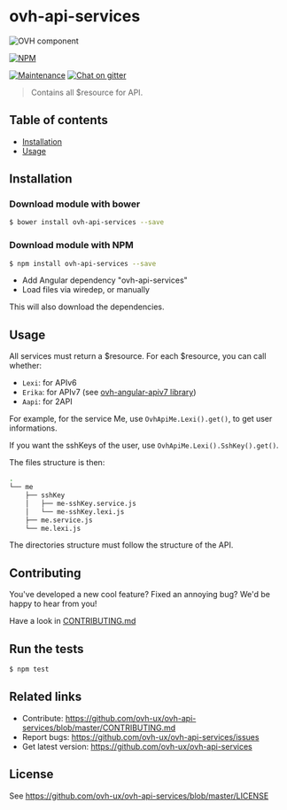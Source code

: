 # ovh-api-services

![OVH component](https://user-images.githubusercontent.com/3379410/27423240-3f944bc4-5731-11e7-87bb-3ff603aff8a7.png)

[![NPM](https://nodei.co/npm/ovh-api-services.png?downloads=true&downloadRank=true&stars=true)](https://nodei.co/npm/ovh-api-services/)

[![Maintenance](https://img.shields.io/maintenance/yes/2017.svg)]() [![Chat on gitter](https://img.shields.io/gitter/room/ovh/ux.svg)](https://gitter.im/ovh/ux)

> Contains all $resource for API.

## Table of contents

- [Installation](#installation)
- [Usage](#usage)


## Installation

### Download module with bower

```sh
$ bower install ovh-api-services --save
```

### Download module with NPM

```sh
$ npm install ovh-api-services --save
```

- Add Angular dependency "ovh-api-services"
- Load files via wiredep, or manually

This will also download the dependencies.

## Usage

All services must return a $resource.
For each $resource, you can call whether:
- `Lexi`: for APIv6
- `Erika`: for APIv7 (see [ovh-angular-apiv7 library](https://github.com/ovh-ux/ovh-angular-apiv7))
- `Aapi`: for 2API

For example, for the service Me, use `OvhApiMe.Lexi().get()`, to get user informations.

If you want the sshKeys of the user, use `OvhApiMe.Lexi().SshKey().get()`.

The files structure is then:
```sh
.
└── me
    ├── sshKey
    │   ├── me-sshKey.service.js
    │   └── me-sshKey.lexi.js
    ├── me.service.js
    └── me.lexi.js
```

The directories structure must follow the structure of the API.

## Contributing

You've developed a new cool feature? Fixed an annoying bug? We'd be happy
to hear from you!

Have a look in [CONTRIBUTING.md](https://github.com/ovh-ux/ovh-api-services/blob/master/CONTRIBUTING.md)

## Run the tests

```sh
$ npm test
```

## Related links

* Contribute: https://github.com/ovh-ux/ovh-api-services/blob/master/CONTRIBUTING.md
* Report bugs: https://github.com/ovh-ux/ovh-api-services/issues
* Get latest version: https://github.com/ovh-ux/ovh-api-services

## License

See https://github.com/ovh-ux/ovh-api-services/blob/master/LICENSE
